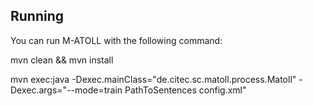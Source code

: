 ## Running 

You can run M-ATOLL with the following command:

mvn clean && mvn install

mvn exec:java -Dexec.mainClass="de.citec.sc.matoll.process.Matoll" -Dexec.args="--mode=train PathToSentences config.xml"


